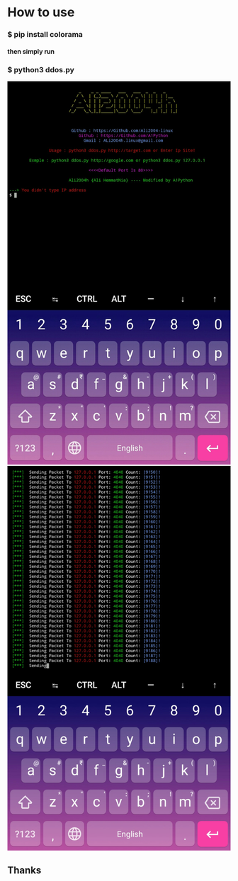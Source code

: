 <h1>How to use</h1>

<h3>$ pip install colorama</3>

<h4>then simply run</h4>

<h3>$ python3 ddos.py <ip></h3>

<img src="1.jpg" title="ddos.py">
<br>

<img src="2.jpg" title="ddos2.py">
<br>
<h2> Thanks </h2>